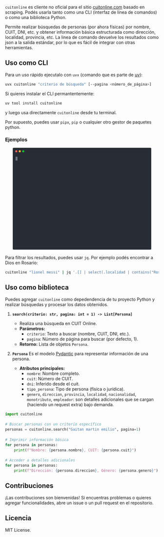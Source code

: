 
`cuitonline` es cliente no oficial para el sitio [cuitonline.com](https://www.cuitonline.com/) basado en scraping. Podés usarla tanto como una CLI (interfaz de línea de comandos) o como una biblioteca Python.

Permite realizar búsquedas de personas (por ahora físicas) por nombre, CUIT, DNI, etc. y obtener información básica estructurada como dirección, localidad, provincia, etc. La linea de comando devuelve los resultados como json a la salida estándar, por lo que es fácil de integrar con otras herramientas. 


## Uso como CLI

Para un uso rápido ejecutalo con `uvx` (comando que es parte de [uv](https://docs.astral.sh/uv/getting-started/installation/)):

```bash
uvx cuitonline "criterio de búsqueda" [--pagina <número_de_página>]
```
 
Si quieres instalar el CLI permantentemente:


```bash
uv tool install cuitonline
```

y luego usa directamente `cuitonline` desde tu terminal. 

Por supuesto, puedes usar `pipx`, `pip` o cualquier otro gestor de paquetes python. 

### Ejemplos


<p align="center">
    <img width="90%" src="https://raw.githubusercontent.com/mgaitan/cuitonline/refs/heads/main/demo/usage.svg" />
</p>

Para filtrar los resultados, puedes usar `jq`. Por ejemplo podés encontrar a Dios en Rosario:


```bash
cuitonline "lionel messi" | jq '.[] | select(.localidad | contains("Rosario"))'
```

## Uso como biblioteca

Puedes agregar `cuitonline` como depedendencia de tu proyecto Python y realizar búsquedas y procesar los datos obtenidos.


1. **`search(criterio: str, pagina: int = 1) -> List[Persona]`**
   - Realiza una búsqueda en CUIT Online.
   - **Parámetros:**
     - `criterio`: Texto a buscar (nombre, CUIT, DNI, etc.).
     - `pagina`: Número de página para buscar (por defecto, 1).
   - **Retorno:** Lista de objetos `Persona`.

2. **`Persona`**
   Es el modelo [Pydantic](https://docs.pydantic.dev/) para representar información de una persona.
   - **Atributos principales:**
     - `nombre`: Nombre completo.
     - `cuit`: Número de CUIT.
     - `dni`: Inferido desde el cuit. 
     - `tipo_persona`: Tipo de persona (física o jurídica).
     - `genero`, `direccion`, `provincia`, `localidad`, `nacionalidad`, `monotributo`, `empleador`: son detalles adicionales que se cargan (haciendo un request extra) bajo demanda. 


```python
import cuitonline

# Buscar personas con un criterio específico
personas = cuitonline.search("Gaitan martin emilio", pagina=1)

# Imprimir información básica
for persona in personas:
    print(f"Nombre: {persona.nombre}, CUIT: {persona.cuit}")

# Acceder a detalles adicionales
for persona in personas:
    print(f"Dirección: {persona.direccion}, Género: {persona.genero}")
```

## Contribuciones

¡Las contribuciones son bienvenidas! Si encuentras problemas o quieres agregar funcionalidades, abre un issue o un pull request en el repositorio.

## Licencia

MIT License.
